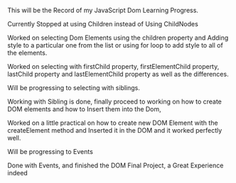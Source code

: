 This will be the Record of my JavaScript Dom Learning Progress.

Currently Stopped at using Children instead of Using ChildNodes

Worked on selecting Dom Elements using the children property and Adding style to a particular one from the list or using for loop to add style to all of the elements.

Worked on selecting with firstChild property, firstElementChild property, lastChild property and lastElementChild property as well as the differences.

Will be progressing to selecting with siblings.

Working with Sibling is done, finally proceed to working on how to create DOM elements and how to Insert them into the Dom,

Worked on a little practical on how to create new DOM Element with the createElement method and Inserted it in the DOM and it worked perfectly well.

Will be progressing to Events

Done with Events, and finished the DOM Final Project, a Great Experience indeed